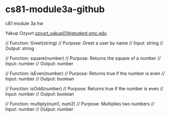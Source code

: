 # cs81-module3a-github
c81 module 3a hw

Yakup Ozyurt
ozyurt_yakup01@student.smc.edu


// Function: Greet(string)
// Purpose: Greet a user by name
// Input: string
// Output: string

// Function: square(number)
// Purpose: Returns the square of a number
// Input: number
// Output: number

// Function: isEven(number)
// Purpose: Returns true if the number is even
// Input: number
// Output: boolean

// Function: isOdd(number)
// Purpose: Returns true if the number is even
// Input: number
// Output: boolean

// Function: multiply(num1, num2) 
// Purpose: Multiplies two numbers
// Input: number
// Output: number
